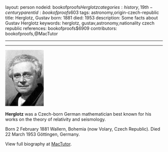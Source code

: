layout: person
nodeid: bookofproofs$Herglotz
categories: history,19th-century
parentid: bookofproofs$603
tags: astronomy,origin-czech-republic
title: Herglotz, Gustav
born: 1881
died: 1953
description: Some facts about Gustav Herglotz
keywords: herglotz, gustav,astronomy,nationality czech republic
references: bookofproofs$6909
contributors: bookofproofs,@MacTutor

---


---

![Herglotz.jpg](https://github.com/bookofproofs/bookofproofs.github.io/blob/main/_sources/_assets/images/portraits/Herglotz.jpg?raw=true)

**Herglotz** was a Czech-born German mathematician best known for his works on the theory of relativity and seismology.

Born 2 February 1881 Wallern, Bohemia (now Volary, Czech Republic). Died 22 March 1953 Göttingen, Germany.


View full biography at [MacTutor](https://mathshistory.st-andrews.ac.uk/Biographies/Herglotz/).